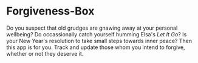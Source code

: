 # Forgiveness-Box

Do you suspect that old grudges are gnawing away at your personal wellbeing? Do occassionally catch yourself humming Elsa's _Let It Go_? Is your New Year's resolution to take small steps towards inner peace? Then this app is for you. Track and update those whom you intend to forgive, whether or not they deserve it. 
